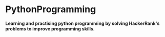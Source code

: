 # PythonProgramming

**Learning and practising python programming by solving HackerRank's problems to improve programming skills.**
